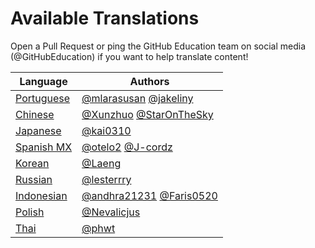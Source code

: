 # Available Translations
Open a Pull Request or ping the GitHub Education team on social media (@GitHubEducation) if you want to help translate content!

| Language                        | Authors                                 |
|---------------------------------|-----------------------------------------|
| [Portuguese](https://bit.ly/3LI8kAc) | [@mlarasusan](https://github.com/mlarasusan) [@jakeliny](https://github.com/jakeliny)                   |
| [Chinese](https://bit.ly/3kE3Ezc)       | [@Xunzhuo](https://github.com/Xunzhuo) [@StarOnTheSky](https://github.com/StarOnTheSky)                  |
| [Japanese](https://bit.ly/38TCVfm)      | [@kai0310](https://github.com/kai0310)                                |
| [Spanish MX](https://bit.ly/3wqpwUz) | [@otelo2](https://github.com/otelo2) [@J-cordz](https://github.com/J-cordz)                              |
| [Korean](https://bit.ly/3MS4owN)     | [@Laeng](https://github.com/Laeng)                              |
| [Russian](https://bit.ly/3w7d7EL)       | [@lesterrry](https://github.com/lesterrry)                              |
| [Indonesian](https://bit.ly/3yeTRrI) | [@andhra21231](https://github.com/andhra21231) [@Faris0520](https://github.com/Faris0520)     | 
| [Polish](https://bit.ly/38c411k)        | [@Nevalicjus](https://github.com/Nevalicjus)                             |
| [Thai](./README.th.md)          | [@phwt](https://github.com/phwt)        | 
